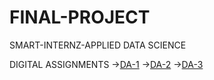 # FINAL-PROJECT
SMART-INTERNZ-APPLIED DATA SCIENCE



DIGITAL ASSIGNMENTS
->[DA-1](https://github.com/Preethan17/DA-1)
->[DA-2](https://github.com/Preethan17/DA-2)
->[DA-3](https://github.com/Preethan17/DA-3)
